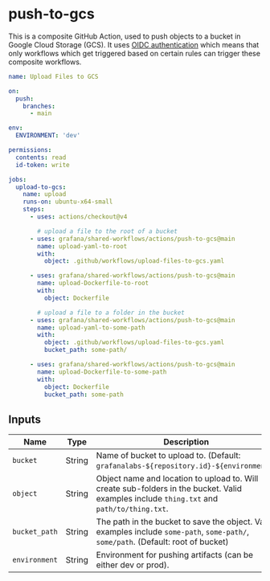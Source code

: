 # push-to-gcs

This is a composite GitHub Action, used to push objects to a bucket in Google Cloud Storage (GCS).
It uses [OIDC authentication](https://docs.github.com/en/actions/deployment/security-hardening-your-deployments/about-security-hardening-with-openid-connect)
which means that only workflows which get triggered based on certain rules can
trigger these composite workflows.

```yaml
name: Upload Files to GCS

on:
  push:
    branches:
      - main

env:
  ENVIRONMENT: 'dev'

permissions:
  contents: read
  id-token: write

jobs:
  upload-to-gcs:
    name: upload
    runs-on: ubuntu-x64-small
    steps:
      - uses: actions/checkout@v4

        # upload a file to the root of a bucket
      - uses: grafana/shared-workflows/actions/push-to-gcs@main
        name: upload-yaml-to-root
        with:
          object: .github/workflows/upload-files-to-gcs.yaml

      - uses: grafana/shared-workflows/actions/push-to-gcs@main
        name: upload-Dockerfile-to-root
        with:
          object: Dockerfile

        # upload a file to a folder in the bucket
      - uses: grafana/shared-workflows/actions/push-to-gcs@main
        name: upload-yaml-to-some-path
        with:
          object: .github/workflows/upload-files-to-gcs.yaml
          bucket_path: some-path/

      - uses: grafana/shared-workflows/actions/push-to-gcs@main
        name: upload-Dockerfile-to-some-path
        with:
          object: Dockerfile
          bucket_path: some-path
```

## Inputs

| Name          | Type   | Description                                                                                                                               |
|---------------|--------|-------------------------------------------------------------------------------------------------------------------------------------------|
| `bucket`      | String | Name of bucket to upload to. (Default: `grafanalabs-${repository.id}-${environment}`)                                                     |
| `object`      | String | Object name and location to upload to. Will create sub-folders in the bucket. Valid examples include `thing.txt` and `path/to/thing.txt`. |
| `bucket_path` | String | The path in the bucket to save the object. Valid examples include `some-path`, `some-path/`, `some/path`. (Default: root of bucket)       |
| `environment` | String | Environment for pushing artifacts (can be either dev or prod).                                                                            |
